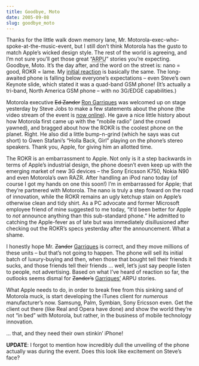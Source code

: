 ```yaml
---
title: Goodbye, Moto
date: 2005-09-08
slug: goodbye_moto
---
```

<p>Thanks for the little walk down memory lane, Mr. Motorola-exec-who-spoke-at-the-music-event, but I still don&#8217;t think Motorola has the gusto to match Apple&#8217;s wicked design style. The rest of the world is agreeing, and I&#8217;m not sure you&#8217;ll get those great &#8220;<abbr title="Actual Revenus Per Unit">ARPU</abbr>&#8221; stories you&#8217;re expecting. Goodbye, Moto. 
It&#8217;s the day after, and the word on the street is: nano = good, ROKR = lame. My <a href="http://www.seansperte.com/entry/nano_nano/">initial reaction</a> is basically the same. The long-awaited phone is falling below everyone&#8217;s expectations &#8211; even Steve&#8217;s own Keynote slide, which stated it was a quad-band GSM phone! (It&#8217;s actually a tri-band, North America GSM phone &#8211; with no 3G/EDGE capabilities.)</p>

<p>Motorola executive <del>Ed Zander</del> <ins>Ron Garriques</ins> was welcomed up on stage yesterday by Steve Jobs to make a few statements about the phone (the video stream of the event is <a href="http://stream.apple.akadns.net/">now online</a>). He gave a nice little history about how Motorola first came up with the &#8220;mobile radio&#8221; (and the crowd yawned), and bragged about how the ROKR is the coolest phone on the planet. Right. He also did a little bump-n-grind (which he says was cut short) to Gwen Stafani&#8217;s &#8220;Holla Back, Girl&#8221; playing on the phone&#8217;s stereo speakers. Thank you, Apple, for giving him an allotted time.</p>

<p><span class="pullquote">The ROKR is an embarrassment to Apple</span>. Not only is it a step backwards in terms of Apple&#8217;s industrial design, the phone doesn&#8217;t even keep up with the emerging market of new 3G devices &#8211; the Sony Ericsson K750, Nokia N90 and even Motorola&#8217;s own RAZR. After handling an iPod nano today (of course I got my hands on one this soon!) I&#8217;m in embarrassed for Apple; that they&#8217;re partnered with Motorola. The nano is truly a step foward on the road of innovation, while the ROKR remains an ugly ketchup stain on Apple&#8217;s otherwise clean and tidy shirt. As a PC advocate and former Microsoft employee friend of mine suggested to me today, &#8220;it&#8217;d been better for Apple to <em>not</em> announce anything than this sub-standard phone.&#8221; He admitted to catching the Apple-fever as of late but was immediately disillusioned after checking out the ROKR&#8217;s specs yesterday after the announcement. What a shame.</p>

<p>I honestly hope Mr. <del>Zander</del> <ins>Garriques</ins> is correct, and they move millions of these units &#8211; but that&#8217;s not going to happen. The phone will sell its initial batch of luxury-buying and then, when those that bought tell their friends it sucks, and those friends tell their friends &#8230; well, let&#8217;s just say people listen to people, not advertising. Based on what I&#8217;ve heard of reaction so far, the outlooks seems dismal for <del>Zander&#8217;s</del> <ins>Garriques&#8217;</ins> ARPU stories.</p>

<p>What Apple needs to do, in order to break free from this sinking sand of Motorola muck, is start developing the iTunes client for <em>numerous</em> manufacturer&#8217;s now. Samsung, Palm, Symbian, Sony Ericsson even. Get the client out there (like Real and Opera have done) and show the world they&#8217;re not &#8220;in bed&#8221; with Motorola, but rather, in the business of mobile technology innovation.</p>

<p>&#8230; that, and they need their own stinkin&#8217; iPhone!</p>

<p><strong>UPDATE</strong>: I forgot to mention how incredibly dull the unveiling of the phone actually was during the event. Does this look like excitement on Steve&#8217;s face?</p>